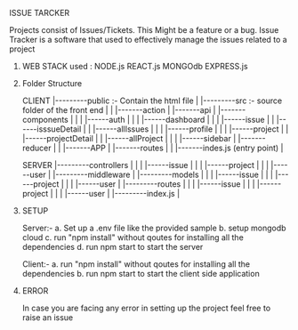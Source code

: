 ISSUE TARCKER

Projects consist of Issues/Tickets. This Might be a feature or a bug.
Issue Tracker is a software that used to effectively manage the issues related to a project

1.  WEB STACK used : NODE.js REACT.js MONGOdb EXPRESS.js

2.  Folder Structure

    CLIENT 
        |---------public :- Contain the html file
        |
        |---------src :- source folder of the front end
                |
                |
                |-------action
                |
                |-------api
                |
                |-------components
                |        |
                |        |------auth
                |         |
                |         |------dashboard
                |         |
                |         |------issue
                |         |       |------isssueDetail
                |         |       |------allIssues
                |         |
                |         |------profile
                |         |
                |         |------project
                |         |       |------projectDetail
                |         |       |------allProject
                |         |
                |         |------sidebar
                |
                |-------reducer
                |
                | 
                |-------APP
                |
                |-------routes
                | 
                |
                |-------indes.js (entry point)
                |



    SERVER 
        |---------controllers 
        |           |
        |           |------issue
        |           |
        |           |------project
        |           |
        |           |------user
        |
        |---------middleware 
        |
        |---------models
        |           |
        |           |------issue
        |           |
        |           |------project
        |           |
        |           |------user
        |
        |---------routes
        |           |
        |           |------issue
        |           |
        |           |------project
        |           |
        |           |------user
        |
        |---------index.js
        |        

3.  SETUP
    
    Server:-
            a.  Set up a .env file like the provided sample
            b.  setup mongodb cloud
            c.  run "npm install" without qoutes for installing all the dependencies
            d.  run npm start to start the server
            
    Client:-
            a.  run "npm install" without qoutes for installing all the dependencies
            b.  run npm start to start the client side application

4.  ERROR
    
    In case you are facing any error in setting up the project feel free to raise an issue 
